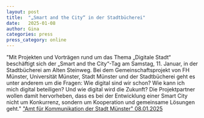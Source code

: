 ```yaml
---
layout: post
title:  "„Smart and the City“ in der Stadtbücherei"
date:   2025-01-08
author: Gina
categories: press
press_category: online
---
```

"Mit Projekten und Vorträgen rund um das Thema „Digitale Stadt“ beschäftigt sich der „Smart and the City“-Tag am Samstag, 11. Januar, in der Stadtbücherei am Alten Steinweg. Bei dem Gemeinschaftsprojekt von FH Münster, Universität Münster, Stadt Münster und der Stadtbücherei geht es unter anderem um die Fragen: Wie digital sind wir schon? Wie kann ich mich digital beteiligen? Und wie digital wird die Zukunft? Die Projektpartner wollen damit hervorheben, dass es bei der Entwicklung einer Smart City nicht um Konkurrenz, sondern um Kooperation und gemeinsame Lösungen geht."
<a href="https://www.muenster.de/pressemeldungen/web/frontend/design/kommunikation/show/1175984" target="_blank">"Amt für Kommunikation der Stadt Münster" 08.01.2025</a>
